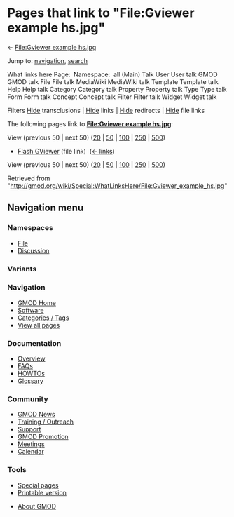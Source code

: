 <div id="mw-page-base" class="noprint">

</div>

<div id="mw-head-base" class="noprint">

</div>

<div id="content" class="mw-body" role="main">

<span id="top"></span>

<div id="mw-js-message" style="display:none;">

</div>



# <span dir="auto">Pages that link to "File:Gviewer example hs.jpg"</span>

<div id="bodyContent">

<div id="contentSub">

← [File:Gviewer example
hs.jpg](/wiki/File:Gviewer_example_hs.jpg "File:Gviewer example hs.jpg")

</div>

<div id="jump-to-nav" class="mw-jump">

Jump to: [navigation](#mw-navigation), [search](#p-search)

</div>

<div id="mw-content-text">

What links here Page:  Namespace:  all (Main) Talk User User talk GMOD
GMOD talk File File talk MediaWiki MediaWiki talk Template Template talk
Help Help talk Category Category talk Property Property talk Type Type
talk Form Form talk Concept Concept talk Filter Filter talk Widget
Widget talk

Filters
[Hide](/mediawiki/index.php?title=Special:WhatLinksHere/File:Gviewer_example_hs.jpg&hidetrans=1 "Special:WhatLinksHere/File:Gviewer example hs.jpg")
transclusions \|
[Hide](/mediawiki/index.php?title=Special:WhatLinksHere/File:Gviewer_example_hs.jpg&hidelinks=1 "Special:WhatLinksHere/File:Gviewer example hs.jpg")
links \|
[Hide](/mediawiki/index.php?title=Special:WhatLinksHere/File:Gviewer_example_hs.jpg&hideredirs=1 "Special:WhatLinksHere/File:Gviewer example hs.jpg")
redirects \|
[Hide](/mediawiki/index.php?title=Special:WhatLinksHere/File:Gviewer_example_hs.jpg&hideimages=1 "Special:WhatLinksHere/File:Gviewer example hs.jpg")
file links

The following pages link to **[File:Gviewer example
hs.jpg](/wiki/File:Gviewer_example_hs.jpg "File:Gviewer example hs.jpg")**:

View (previous 50 \| next 50)
([20](/mediawiki/index.php?title=Special:WhatLinksHere/File:Gviewer_example_hs.jpg&limit=20 "Special:WhatLinksHere/File:Gviewer example hs.jpg")
\|
[50](/mediawiki/index.php?title=Special:WhatLinksHere/File:Gviewer_example_hs.jpg&limit=50 "Special:WhatLinksHere/File:Gviewer example hs.jpg")
\|
[100](/mediawiki/index.php?title=Special:WhatLinksHere/File:Gviewer_example_hs.jpg&limit=100 "Special:WhatLinksHere/File:Gviewer example hs.jpg")
\|
[250](/mediawiki/index.php?title=Special:WhatLinksHere/File:Gviewer_example_hs.jpg&limit=250 "Special:WhatLinksHere/File:Gviewer example hs.jpg")
\|
[500](/mediawiki/index.php?title=Special:WhatLinksHere/File:Gviewer_example_hs.jpg&limit=500 "Special:WhatLinksHere/File:Gviewer example hs.jpg"))

- [Flash GViewer](/wiki/Flash_GViewer "Flash GViewer") (file link) ‎
  <span class="mw-whatlinkshere-tools">([←
  links](/mediawiki/index.php?title=Special:WhatLinksHere&target=Flash+GViewer "Special:WhatLinksHere"))</span>

View (previous 50 \| next 50)
([20](/mediawiki/index.php?title=Special:WhatLinksHere/File:Gviewer_example_hs.jpg&limit=20 "Special:WhatLinksHere/File:Gviewer example hs.jpg")
\|
[50](/mediawiki/index.php?title=Special:WhatLinksHere/File:Gviewer_example_hs.jpg&limit=50 "Special:WhatLinksHere/File:Gviewer example hs.jpg")
\|
[100](/mediawiki/index.php?title=Special:WhatLinksHere/File:Gviewer_example_hs.jpg&limit=100 "Special:WhatLinksHere/File:Gviewer example hs.jpg")
\|
[250](/mediawiki/index.php?title=Special:WhatLinksHere/File:Gviewer_example_hs.jpg&limit=250 "Special:WhatLinksHere/File:Gviewer example hs.jpg")
\|
[500](/mediawiki/index.php?title=Special:WhatLinksHere/File:Gviewer_example_hs.jpg&limit=500 "Special:WhatLinksHere/File:Gviewer example hs.jpg"))

</div>

<div class="printfooter">

Retrieved from
"<http://gmod.org/wiki/Special:WhatLinksHere/File:Gviewer_example_hs.jpg>"

</div>

<div id="catlinks" class="catlinks catlinks-allhidden">

</div>

<div class="visualClear">

</div>

</div>

</div>

<div id="mw-navigation">

## Navigation menu

<div id="mw-head">



<div id="left-navigation">

<div id="p-namespaces" class="vectorTabs" role="navigation"
aria-labelledby="p-namespaces-label">

### Namespaces

- <span id="ca-nstab-image"><a href="/wiki/File:Gviewer_example_hs.jpg" accesskey="c"
  title="View the file page [c]">File</a></span>
- <span id="ca-talk"><a
  href="/mediawiki/index.php?title=File_talk:Gviewer_example_hs.jpg&amp;action=edit&amp;redlink=1"
  accesskey="t"
  title="Discussion about the content page [t]">Discussion</a></span>

</div>

<div id="p-variants" class="vectorMenu emptyPortlet" role="navigation"
aria-labelledby="p-variants-label">

### 

### Variants[](#)

<div class="menu">

</div>

</div>

</div>

<div id="right-navigation">





</div>



</div>

</div>

</div>

<div id="mw-panel">

<div id="p-logo" role="banner">

<a href="/wiki/Main_Page"
style="background-image: url(http://gmod.org/images/GMOD-cogs.png);"
title="Visit the main page"></a>

</div>

<div id="p-Navigation" class="portal" role="navigation"
aria-labelledby="p-Navigation-label">

### Navigation

<div class="body">

- <span id="n-GMOD-Home">[GMOD Home](/wiki/Main_Page)</span>
- <span id="n-Software">[Software](/wiki/GMOD_Components)</span>
- <span id="n-Categories-.2F-Tags">[Categories /
  Tags](/wiki/Categories)</span>
- <span id="n-View-all-pages">[View all
  pages](/wiki/Special:AllPages)</span>

</div>

</div>

<div id="p-Documentation" class="portal" role="navigation"
aria-labelledby="p-Documentation-label">

### Documentation

<div class="body">

- <span id="n-Overview">[Overview](/wiki/Overview)</span>
- <span id="n-FAQs">[FAQs](/wiki/Category:FAQ)</span>
- <span id="n-HOWTOs">[HOWTOs](/wiki/Category:HOWTO)</span>
- <span id="n-Glossary">[Glossary](/wiki/Glossary)</span>

</div>

</div>

<div id="p-Community" class="portal" role="navigation"
aria-labelledby="p-Community-label">

### Community

<div class="body">

- <span id="n-GMOD-News">[GMOD News](/wiki/GMOD_News)</span>
- <span id="n-Training-.2F-Outreach">[Training /
  Outreach](/wiki/Training_and_Outreach)</span>
- <span id="n-Support">[Support](/wiki/Support)</span>
- <span id="n-GMOD-Promotion">[GMOD
  Promotion](/wiki/GMOD_Promotion)</span>
- <span id="n-Meetings">[Meetings](/wiki/Meetings)</span>
- <span id="n-Calendar">[Calendar](/wiki/Calendar)</span>

</div>

</div>

<div id="p-tb" class="portal" role="navigation"
aria-labelledby="p-tb-label">

### Tools

<div class="body">

- <span id="t-specialpages"><a href="/wiki/Special:SpecialPages" accesskey="q"
  title="A list of all special pages [q]">Special pages</a></span>
- <span id="t-print"><a
  href="/mediawiki/index.php?title=Special:WhatLinksHere/File:Gviewer_example_hs.jpg&amp;printable=yes"
  rel="alternate" accesskey="p"
  title="Printable version of this page [p]">Printable version</a></span>

</div>

</div>

</div>

</div>

<div id="footer" role="contentinfo">

- <span id="footer-places-about">[About
  GMOD](/wiki/GMOD:About "GMOD:About")</span>

<!-- -->






</div>
